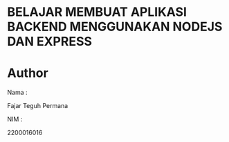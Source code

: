 # BELAJAR MEMBUAT APLIKASI BACKEND MENGGUNAKAN NODEJS DAN EXPRESS

# Author

Nama :

Fajar Teguh Permana

NIM :

2200016016